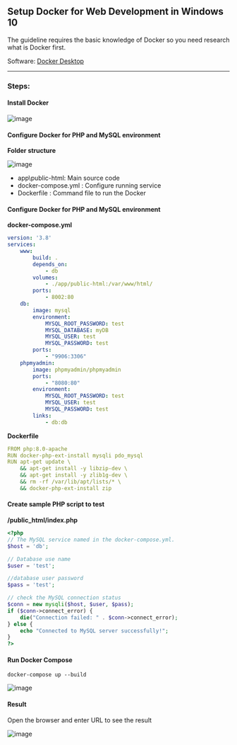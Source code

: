## Setup Docker for Web Development in Windows 10

The guideline requires the basic knowledge of Docker so you need research what is Docker first.

Software:
[Docker Desktop](https://docs.docker.com/docker-for-windows/install/)

---

### Steps:

#### Install Docker

![image](https://user-images.githubusercontent.com/1155091/177482681-1a709765-ece0-4132-b1e7-eb36fd29e647.png)

#### Configure Docker for PHP and MySQL environment

**Folder structure**

![image](https://user-images.githubusercontent.com/1155091/177482784-f587cc83-8d39-47db-8021-49761af9b75e.png)



- app\public-html: Main source code
- docker-compose.yml :  Configure running service
- Dockerfile : Command file to run the Docker

#### Configure Docker for PHP and MySQL environment

**docker-compose.yml**

```yml
version: '3.8'
services:
    www:
        build: .        
        depends_on:
            - db
        volumes:
            - ./app/public-html:/var/www/html/
        ports:
            - 8002:80
    db:        
        image: mysql        
        environment:
            MYSQL_ROOT_PASSWORD: test
            MYSQL_DATABASE: myDB
            MYSQL_USER: test
            MYSQL_PASSWORD: test
        ports:
            - "9906:3306"       
    phpmyadmin: 
        image: phpmyadmin/phpmyadmin
        ports: 
            - "8080:80"           
        environment:
            MYSQL_ROOT_PASSWORD: test            
            MYSQL_USER: test
            MYSQL_PASSWORD: test
        links: 
            - db:db            
```

**Dockerfile**

```yml
FROM php:8.0-apache
RUN docker-php-ext-install mysqli pdo_mysql
RUN apt-get update \
    && apt-get install -y libzip-dev \
    && apt-get install -y zlib1g-dev \
    && rm -rf /var/lib/apt/lists/* \
    && docker-php-ext-install zip
```

#### Create sample PHP script to test

**/public_html/index.php**

```php
<?php
// The MySQL service named in the docker-compose.yml.
$host = 'db';

// Database use name
$user = 'test';

//database user password
$pass = 'test';

// check the MySQL connection status
$conn = new mysqli($host, $user, $pass);
if ($conn->connect_error) {
    die("Connection failed: " . $conn->connect_error);
} else {
    echo "Connected to MySQL server successfully!";
}
?>
```

#### Run Docker Compose

```command
docker-compose up --build
```

![image](https://user-images.githubusercontent.com/1155091/177483620-2b60b99c-65ff-4d87-a5b3-a9c8367a25eb.png)

#### Result

Open the browser and enter URL to see the result

![image](https://user-images.githubusercontent.com/1155091/177483637-d197ceae-9981-4e4a-a4ea-1ba7176e394c.png)
